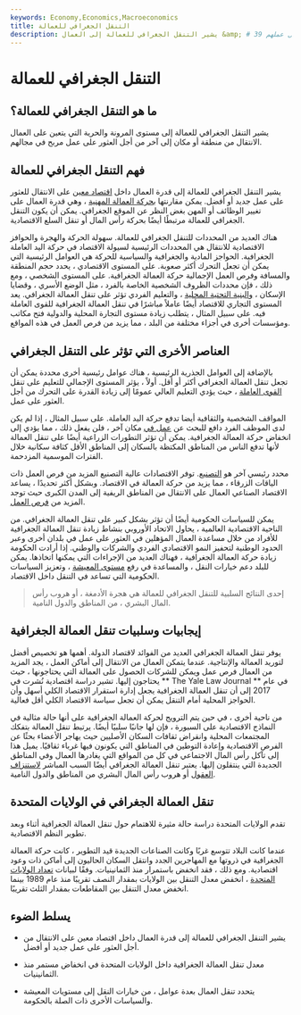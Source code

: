 ```yaml
---
keywords: Economy,Economics,Macroeconomics
title: التنقل الجغرافي للعمالة
description: يشير التنقل الجغرافي للعمالة إلى العمال &amp; # 39 ؛ القدرة على الانتقال من أجل العثور على عمل في مجال عملهم.
---
```


# التنقل الجغرافي للعمالة
## ما هو التنقل الجغرافي للعمالة؟

يشير التنقل الجغرافي للعمالة إلى مستوى المرونة والحرية التي يتعين على العمال الانتقال من منطقة أو مكان إلى آخر من أجل العثور على عمل مربح في مجالهم.

## فهم التنقل الجغرافي للعمالة

يشير التنقل الجغرافي للعمالة إلى قدرة العمال داخل [اقتصاد معين](/economy) على الانتقال للعثور على عمل جديد أو أفضل. يمكن مقارنتها [بحركة العمالة المهنية](/occupational-labor-mobility) ، وهي قدرة العمال على تغيير الوظائف أو المهن بغض النظر عن الموقع الجغرافي. يمكن أن يكون التنقل الجغرافي للعمالة مرتبطًا أيضًا بحركة رأس المال أو تنقل السلع الاقتصادية.

هناك العديد من المحددات للتنقل الجغرافي للعمالة. سهولة الحركة والهجرة والحوافز الاقتصادية للانتقال هي المحددات الرئيسية لسيولة الاقتصاد في حركة اليد العاملة الجغرافية. الحواجز المادية والجغرافية والسياسية للحركة هي العوامل الرئيسية التي يمكن أن تجعل التحرك أكثر صعوبة. على المستوى الاقتصادي ، يحدد حجم المنطقة والمسافة وفرص العمل الإجمالية حركة العمالة الجغرافية. على المستوى الشخصي ، ومع ذلك ، فإن محددات الظروف الشخصية الخاصة بالفرد ، مثل الوضع الأسري ، وقضايا الإسكان ، [والبنية التحتية المحلية](/infrastructure) ، والتعليم الفردي تؤثر على تنقل العمالة الجغرافي. يعد المستوى التجاري للاقتصاد أيضًا عاملاً مباشرًا في تنقل العمالة الجغرافية للقوى العاملة فيه. على سبيل المثال ، يتطلب زيادة مستوى التجارة المحلية والدولية فتح مكاتب ومؤسسات أخرى في أجزاء مختلفة من البلد ، مما يزيد من فرص العمل في هذه المواقع.

## العناصر الأخرى التي تؤثر على التنقل الجغرافي

بالإضافة إلى العوامل الجذرية الرئيسية ، هناك عوامل رئيسية أخرى محددة يمكن أن تجعل تنقل العمالة الجغرافي أكثر أو أقل. أولاً ، يؤثر المستوى الإجمالي للتعليم على تنقل [القوى العاملة](/labor-market) ، حيث يؤدي التعليم العالي عمومًا إلى زيادة القدرة على التحرك من أجل العثور على عمل.

المواقف الشخصية والثقافية أيضا تدفع حركة اليد العاملة. على سبيل المثال ، إذا لم يكن لدى الموظف الفرد دافع للبحث عن [عمل في](/fullemployment) مكان آخر ، فلن يفعل ذلك ، مما يؤدي إلى انخفاض حركة العمالة الجغرافية. يمكن أن تؤثر التطورات الزراعية أيضًا على تنقل العمالة لأنها تدفع الناس من المناطق المكتظة بالسكان إلى المناطق الأقل كثافة سكانية خلال الفترات الموسمية المزدحمة.

محدد رئيسي آخر هو [التصنيع](/industrialization). توفر الاقتصادات عالية التصنيع المزيد من فرص العمل ذات الياقات الزرقاء ، مما يزيد من حركة العمالة في الاقتصاد. وبشكل أكثر تحديدًا ، يساعد الاقتصاد الصناعي العمال على الانتقال من المناطق الريفية إلى المدن الكبرى حيث توجد المزيد من [فرص العمل](/job-market).

يمكن للسياسات الحكومية أيضًا أن تؤثر بشكل كبير على تنقل العمالة الجغرافي. من الناحية الاقتصادية العالمية ، يحاول الاتحاد الأوروبي بنشاط زيادة تنقل العمالة الجغرافية للأفراد من خلال مساعدة العمال المؤهلين في العثور على عمل في بلدان أخرى وعبر الحدود الوطنية لتحفيز النمو الاقتصادي الفردي والشركات والوطني. إذا أرادت الحكومة زيادة حركة العمالة الجغرافية ، فهناك العديد من الإجراءات التي يمكنها اتخاذها. يمكن للبلد دعم خيارات النقل ، والمساعدة في رفع [مستوى المعيشة](/standard-of-living) ، وتعزيز السياسات الحكومية التي تساعد في التنقل داخل الاقتصاد.

> إحدى النتائج السلبية للتنقل الجغرافي للعمالة هي هجرة الأدمغة ، أو هروب رأس المال البشري ، من المناطق والدول النامية.

>

## إيجابيات وسلبيات تنقل العمالة الجغرافية

يوفر تنقل العمالة الجغرافي العديد من الفوائد لاقتصاد الدولة. أهمها هو تخصيص أفضل لتوريد العمالة والإنتاجية. عندما يتمكن العمال من الانتقال إلى أماكن العمل ، يجد المزيد من العمال فرص عمل ويمكن للشركات الحصول على العمالة التي يحتاجونها ، حيث يحتاجون إليها. تشير دراسة اقتصادية نُشرت في ** The Yale Law Journal ** في عام 2017 إلى أن تنقل العمالة الجغرافية يجعل إدارة استقرار الاقتصاد الكلي أسهل وأن الحواجز المحلية أمام التنقل يمكن أن تجعل سياسة الاقتصاد الكلي أقل فعالية.

من ناحية أخرى ، في حين يتم الترويج لحركة العمالة الجغرافية على أنها حالة مثالية في النماذج الاقتصادية على السبورة ، فإن لها جانبًا سلبيًا أيضًا. يرتبط تنقل العمالة بتفكك المجتمعات المحلية وانقراض ثقافات السكان الأصليين حيث يهاجر الأعضاء بحثًا عن الفرص الاقتصادية وإعادة التوطين في المناطق التي يكونون فيها غرباء ثقافيًا. يميل هذا إلى تآكل رأس المال الاجتماعي في كل من المواقع التي يغادرها العمال وفي المناطق الجديدة التي ينتقلون إليها. يعتبر تنقل العمالة الجغرافي أيضًا السبب المباشر [لاستنزاف](/brain_drain) [العقول](/brain_drain) أو هروب رأس المال البشري من المناطق والدول النامية.

## تنقل العمالة الجغرافي في الولايات المتحدة

تقدم الولايات المتحدة دراسة حالة مثيرة للاهتمام حول تنقل العمالة الجغرافية أثناء وبعد تطوير النظم الاقتصادية.

عندما كانت البلاد تتوسع غربًا وكانت الصناعات الجديدة قيد التطوير ، كانت حركة العمالة الجغرافية في ذروتها مع المهاجرين الجدد وانتقل السكان الحاليون إلى أماكن ذات وعود اقتصادية. ومع ذلك ، فقد انخفض باستمرار منذ الثمانينيات. وفقًا لبيانات [تعداد الولايات المتحدة](/bureauofcensus) ، انخفض معدل التنقل بين الولايات بمقدار النصف تقريبًا منذ عام 1989 بينما انخفض معدل التنقل بين المقاطعات بمقدار الثلث تقريبًا.

## يسلط الضوء

- يشير التنقل الجغرافي للعمالة إلى قدرة العمال داخل اقتصاد معين على الانتقال من أجل العثور على عمل جديد أو أفضل.

- معدل تنقل العمالة الجغرافية داخل الولايات المتحدة في انخفاض مستمر منذ الثمانينيات.

- يتحدد تنقل العمال بعدة عوامل ، من خيارات النقل إلى مستويات المعيشة والسياسات الأخرى ذات الصلة بالحكومة.


